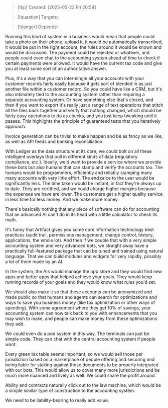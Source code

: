
>[!tip] Created: [2025-05-23 Fri 20:54]

>[!question] Targets: 

>[!danger] Depends: 

Running this kind of system in a business would mean that people could take a photo on their phone, upload it, it would be automatically transcribed, it would be put in the right account, the rules around it would be known and would be discussed. The payment could be rejected or whatever, and people could even chat to the accounting system ahead of time to check if certain payments were allowed. It would have the current tax code and give you at least some sort of an authoritative answer. 

Plus, it's a way that you can intermingle all your accounts with your customer records fairly easily because it gets sort of blended in as just another file within a customer record. So you could have like a CRM, but it's also intimately tied to the accounting system rather than requiring a separate accounting system. Or have something else that's closed, and then if you want to export it's really just a range of text operations that stitch all the files back together and verify that nothing changed, which should be fairly easy operations to do as checks, and you just keep tweaking until it passes. This highlights the principle of guaranteed tests that you iteratively approach. 

Invoice generation can be trivial to make happen and be as fancy as we like, as well as API feeds and banking reconciliation. 

With Ledger as the data structure at its core, we could bolt on all these intelligent overlays that pull in different kinds of data (regulatory compliance, etc.). Ideally, we'd want to provide a service where we provide these bots but also humans that can stamp and verify the accounts too. The humans would be programmers, efficiently and reliably stamping many many accounts with very little effort. The end price to the user would be significantly less. The time taken would be instant, in fact they're always up to date. They are certified, and we could charge higher margins because the expenses we have are lower. The customers get a higher quality service in less time for less money. And we make more money. 

There's basically nothing that any piece of software can do for accounting that an advanced AI can't do in its head with a little calculator to check its math. 

It's funny that Artifact gives you some core information technology best practices (audit trail, permissions management, change control, history, applications, the whole lot). And then if we couple that with a very simple accounting system and very advanced bots, we straight away have a practically full-featured package that can be tuned and trained using natural language. That we can build modules and widgets for very rapidly, possibly a lot of them made by an AI. 

In the system, the AIs would manage the app store and they would find new apps and better apps that helped achieve your goals. They would keep running records of your goals and they would know what rules you'd set. 

We should also make it so that these accounts can be anonymized and made public so that humans and agents can search for optimizations and ways to save you business money (like tax optimization or other ways of spending). With some agreement where they get 10% of savings, your accounting system can now talk back to you with enhancements that you may wish to make, and people can make money from these optimizations they add. 

We could even do a pod system in this way. The terminals can just be simple code. They can chat with the central accounting system if people want. 

Every green tax table seems important, so we would sell those per jurisdiction based on a marketplace of people offering and securing and being liable for staking against those documents to be properly integrated with our bots. This would allow us to cover many more jurisdictions and be much more nuanced and lively as well. We could share the profit around. 

Ability and contracts naturally click out to the law machine, which would be a simple similar type of construction to the accounting system. 

We need to be liability-bearing to really add value. 